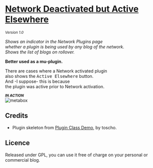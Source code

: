 # [Network Deactivated but Active Elsewhere](https://github.com/brasofilo/Network-Deactivated-but-Active-Elsewhere)
<sup>*Version 1.0*</sup>

*Shows an indicator in the Network Plugins page  
whether a plugin is being used by any blog of the network.  
Shows the list of blogs on rollover.*

**Better used as a mu-plugin.**

There are cases where a Network activated plugin  
also shows the <kbd>Active Elsewhere</kbd> button.  
And -I suppose- this is because  
the plugin was active prior to Network activation.


<sub>***IN ACTION***</sub>  
![metabox](https://raw.github.com/brasofilo/Network-Deactivated-but-Active-Elsewhere/master/screenshot.png)


## Credits
 - Plugin skeleton from [Plugin Class Demo](https://gist.github.com/3804204), by toscho. 

## Licence
Released under GPL, you can use it free of charge on your personal or commercial blog.